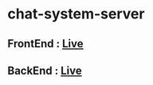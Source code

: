 # chat-system-server

## FrontEnd : [Live](https://mbganesh.github.io/chat-system-client/)

## BackEnd : [Live](https://chat-system-server.herokuapp.com/)
